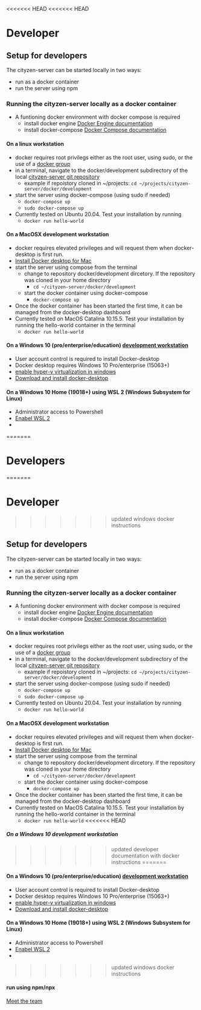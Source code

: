 <<<<<<< HEAD
<<<<<<< HEAD
# Developer

## Setup for developers
The cityzen-server can be started locally in two ways:
- run as a docker container
- run the server using npm
### Running the cityzen-server locally as a docker container
- A funtioning docker environment with docker compose is required
    - install docker engine [Docker Engine documentation](https://docs.docker.com/engine/install/)
    - install docker-compose [Docker Compose documentation](https://docs.docker.com/compose/install/)
#### On a linux workstation
- docker requires root privilegs either as the root user, using sudo, or the use of a [docker group](https://docs.docker.com/engine/install/linux-postinstall/#manage-docker-as-a-non-root-user)
- in a terminal, navigate to the docker/development subdirectory of the local [cityzen-server git repository](https://github.com/codeforlansing/cityzen-server)
    - example if repoistory cloned in ~/projects: `cd ~/projects/cityzen-server/docker/development`
- start the server using docker-compose (using sudo if needed)
    - `docker-compose up`
    - `sudo docker-compose up` 
- Currently tested on Ubuntu 20.04. Test your installation by running
    - `docker run hello-world`
#### On a MacOSX development workstation
- docker requires elevated privileges and will request them when docker-desktop is first run.
- [Install Docker desktop for Mac](https://docs.docker.com/docker-for-mac/install/)
- start the server using compose from the terminal
    - change to repository docker/development dircetory. If the repository was cloned in your home directory
        - `cd ~/cityzen-server/docker/development` 
    - start the docker container using docker-compose
        - `docker-compose up`
- Once the docker container has been started the first time, it can be managed from the docker-desktop dashboard
- Currently tested on MacOS Catalina 10.15.5.  Test your installation by running the hello-world container in the terminal
    - `docker run hello-world`
#### On a Windows 10 (pro/enterprise/education) [development workstation](https://docs.docker.com/docker-for-windows/install/#system-requirements)
- User account control is required to install Docker-desktop
- Docker desktop requires Windows 10 Pro/enterprise (15063+)
- [enable hyper-v virtualization in windows](https://docs.microsoft.com/en-us/virtualization/hyper-v-on-windows/quick-start/enable-hyper-v)
- [Download and install docker-desktop](https://docs.docker.com/docker-for-windows/install/#install-docker-desktop-on-windows)
#### On a Windows 10 Home (19018+) using WSL 2 (Windows Subsystem for Linux)
- Administrator access to Powershell
- [Enabel WSL 2](https://docs.microsoft.com/en-us/windows/wsl/install-win10)
-
=======
# Developers
=======
# Developer
>>>>>>> updated windows docker instructions

## Setup for developers
The cityzen-server can be started locally in two ways:
- run as a docker container
- run the server using npm
### Running the cityzen-server locally as a docker container
- A funtioning docker environment with docker compose is required
    - install docker engine [Docker Engine documentation](https://docs.docker.com/engine/install/)
    - install docker-compose [Docker Compose documentation](https://docs.docker.com/compose/install/)
#### On a linux workstation
- docker requires root privilegs either as the root user, using sudo, or the use of a [docker group](https://docs.docker.com/engine/install/linux-postinstall/#manage-docker-as-a-non-root-user)
- in a terminal, navigate to the docker/development subdirectory of the local [cityzen-server git repository](https://github.com/codeforlansing/cityzen-server)
    - example if repoistory cloned in ~/projects: `cd ~/projects/cityzen-server/docker/development`
- start the server using docker-compose (using sudo if needed)
    - `docker-compose up`
    - `sudo docker-compose up` 
- Currently tested on Ubuntu 20.04. Test your installation by running
    - `docker run hello-world`
#### On a MacOSX development workstation
- docker requires elevated privileges and will request them when docker-desktop is first run.
- [Install Docker desktop for Mac](https://docs.docker.com/docker-for-mac/install/)
- start the server using compose from the terminal
    - change to repository docker/development dircetory. If the repository was cloned in your home directory
        - `cd ~/cityzen-server/docker/development` 
    - start the docker container using docker-compose
        - `docker-compose up`
- Once the docker container has been started the first time, it can be managed from the docker-desktop dashboard
- Currently tested on MacOS Catalina 10.15.5.  Test your installation by running the hello-world container in the terminal
    - `docker run hello-world`
<<<<<<< HEAD
##### On a Windows 10 development workstation


>>>>>>> updated developer documentation with docker instructions
=======
#### On a Windows 10 (pro/enterprise/education) [development workstation](https://docs.docker.com/docker-for-windows/install/#system-requirements)
- User account control is required to install Docker-desktop
- Docker desktop requires Windows 10 Pro/enterprise (15063+)
- [enable hyper-v virtualization in windows](https://docs.microsoft.com/en-us/virtualization/hyper-v-on-windows/quick-start/enable-hyper-v)
- [Download and install docker-desktop](https://docs.docker.com/docker-for-windows/install/#install-docker-desktop-on-windows)
#### On a Windows 10 Home (19018+) using WSL 2 (Windows Subsystem for Linux)
- Administrator access to Powershell
- [Enabel WSL 2](https://docs.microsoft.com/en-us/windows/wsl/install-win10)
-
>>>>>>> updated windows docker instructions
#### run using npm/npx



[Meet the team](https://github.com/codeforlansing/cityzen/tree/master/meta/meet-the-team)







